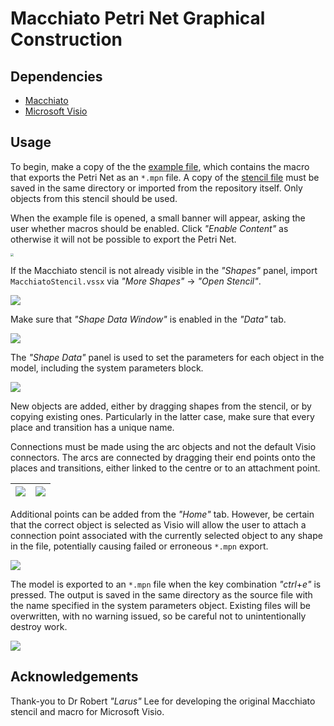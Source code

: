 # Macchiato Petri Net Graphical Construction

## Dependencies

* [Macchiato](https://github.com/MJWootton-Resilience-Projects/Macchiato)
* [Microsoft Visio](https://www.microsoft.com/en/microsoft-365/visio/flowchart-software)

## Usage

To begin, make a copy of the the [example file](https://github.com/MJWootton-Resilience-Projects/Macchiato/blob/master/PetriNetDrawingTools/MacchiatoExample.vsdm), which contains the macro that exports the Petri Net as an `*.mpn` file.  A copy of the [stencil file](https://github.com/MJWootton-Resilience-Projects/Macchiato/blob/master/PetriNetDrawingTools/MacchiatoStencil.vssx) must be saved in the same directory or imported from the repository itself. Only objects from this stencil should be used.

When the example file is opened, a small banner will appear, asking the user  whether macros should be enabled. Click *"Enable Content"* as otherwise it will not be possible to export the Petri Net.

<img src="https://github.com/MJWootton-Resilience-Projects/Macchiato/blob/master/PetriNetDrawingTools/src/Macro.png" style="zoom: 33%;" />

If the Macchiato stencil is not already visible in the *"Shapes"* panel, import `MacchiatoStencil.vssx` via *"More Shapes"* → *"Open Stencil"*.

![](https://github.com/MJWootton-Resilience-Projects/Macchiato/blob/master/PetriNetDrawingTools/src/Shapes.png)

Make sure that *"Shape Data Window"* is enabled in the *"Data"* tab.

![](https://github.com/MJWootton-Resilience-Projects/Macchiato/blob/master/PetriNetDrawingTools/src/Data.png)

The *"Shape Data"* panel is used to set the parameters for each object in the model, including the system parameters block.

![](https://github.com/MJWootton-Resilience-Projects/Macchiato/blob/master/PetriNetDrawingTools/src/EditShapeData.png)

New objects are added, either by dragging shapes from the stencil, or by copying existing ones. Particularly in the latter case, make sure that every place and transition has a unique name.

Connections must be made using the arc objects and not the default Visio connectors. The arcs are connected by dragging their end points onto the places and transitions, either linked to the centre or to an attachment point.

| ![](https://github.com/MJWootton-Resilience-Projects/Macchiato/blob/master/PetriNetDrawingTools/src/Glue.png) | ![](https://github.com/MJWootton-Resilience-Projects/Macchiato/blob/master/PetriNetDrawingTools/src/Point.png) |
| ------------------------------------------------------------ | ------------------------------------------------------------ |

Additional points can be added from the *"Home"* tab. However, be certain that the correct object is selected as Visio will allow the user to attach a connection point associated with the currently selected object to any shape in the file, potentially causing failed or erroneous `*.mpn` export.

![](https://github.com/MJWootton-Resilience-Projects/Macchiato/blob/master/PetriNetDrawingTools/src/AddPoint.png)

The model is exported to an `*.mpn` file when the key combination *"ctrl*+*e"* is pressed. The output is saved in the same directory as the source file with the name specified in the system parameters object. Existing files will be overwritten, with no warning issued, so be careful not to unintentionally destroy work.

![](https://github.com/MJWootton-Resilience-Projects/Macchiato/blob/master/PetriNetDrawingTools/src/Parameters.png)

## Acknowledgements

Thank-you to Dr Robert *"Larus"* Lee for developing the original Macchiato stencil and macro for Microsoft Visio.
